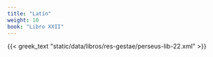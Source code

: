```yaml
---
title: "Latín"
weight: 10
book: "Libro XXII"
---
```

{{< greek_text "static/data/libros/res-gestae/perseus-lib-22.xml" >}}
